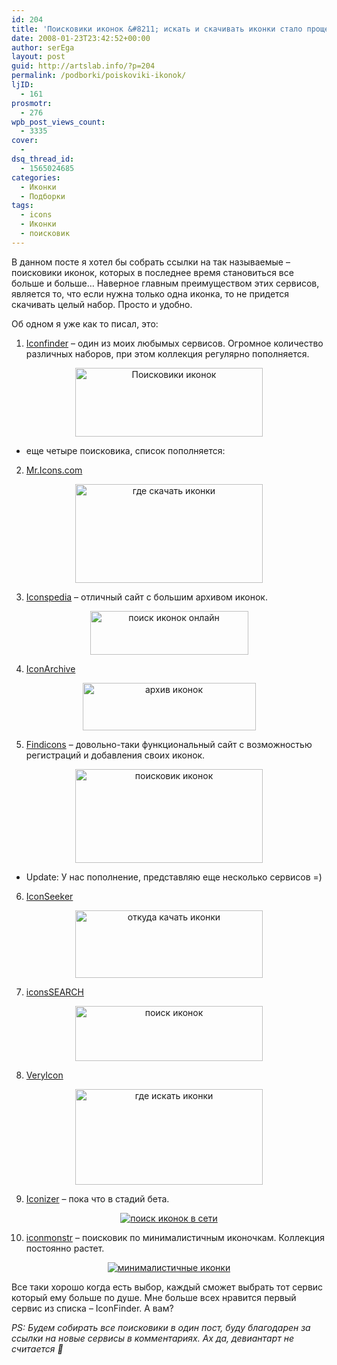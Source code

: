 ```yaml
---
id: 204
title: 'Поисковики иконок &#8211; искать и скачивать иконки стало проще'
date: 2008-01-23T23:42:52+00:00
author: serEga
layout: post
guid: http://artslab.info/?p=204
permalink: /podborki/poiskoviki-ikonok/
ljID:
  - 161
prosmotr:
  - 276
wpb_post_views_count:
  - 3335
cover:
  -
dsq_thread_id:
  - 1565024685
categories:
  - Иконки
  - Подборки
tags:
  - icons
  - Иконки
  - поисковик
---
```

В данном посте я хотел бы собрать ссылки на так называемые &#8211; поисковики иконок, которых в последнее время становиться все больше и больше&#8230; Наверное главным преимуществом этих сервисов, является то, что если нужна только одна иконка, то не придется скачивать целый набор. Просто и удобно.

Об одном я уже как то писал, это:

1. <a href="http://www.iconfinder.net/" target="_blank" rel="nofollow">Iconfinder</a> &#8211; один из моих любымых сервисов. Огромное количество различных наборов, при этом коллекция регулярно пополняется.

<center>
  <a href="http://artslab.info/wp-content/uploads/iconfinder.jpg"><img src="http://artslab.info/wp-content/uploads/iconfinder-300x110.jpg" alt="Поисковики иконок" title="iconfinder" width="300" height="110" class="alignnone size-medium wp-image-945" /></a>
</center>

+ еще четыре поисковика, список пополняется:

2. <a href="http://mricons.com/" target="_blank" rel="nofollow">Mr.Icons.com</a>

<center>
  <a href="http://artslab.info/wp-content/uploads/mricons_poisk_icons.jpg"><img src="http://artslab.info/wp-content/uploads/mricons_poisk_icons-300x158.jpg" alt="где скачать иконки" title="mricons_poisk_icons" width="300" height="158" class="alignnone size-medium wp-image-2165" srcset="http://googledrive.com/host/0B9lHVSSSdxdxd0hjdUdmRzY3Tjg/mricons_poisk_icons-300x158.jpg 300w, http://googledrive.com/host/0B9lHVSSSdxdxd0hjdUdmRzY3Tjg/mricons_poisk_icons.jpg 649w" sizes="(max-width: 300px) 100vw, 300px" /></a>
</center>

3. <a href="http://www.iconspedia.com/" rel="nofollow">Iconspedia</a> &#8211; отличный сайт с большим архивом иконок.

<center>
  <a href="http://artslab.info/wp-content/uploads/iconspedia.jpg"><img src="http://artslab.info/wp-content/uploads/iconspedia.jpg" alt="поиск иконок онлайн" title="iconspedia" width="253" height="70" class="alignnone size-full wp-image-947" /></a>
</center>

4. <a href="http://www.iconarchive.com/" target="_blank" rel="nofollow">IconArchive</a>

<center>
  <a href="http://artslab.info/wp-content/uploads/iconarchive.jpg"><img src="http://artslab.info/wp-content/uploads/iconarchive.jpg" alt="архив иконок" title="iconarchive" width="277" height="76" class="alignnone size-full wp-image-948" /></a>
</center>

5. <a href="http://findicons.com/" rel="nofollow">Findicons</a> &#8211; довольно-таки функциональный сайт с возможностью регистраций и добавления своих иконок.

<center>
  <a href="http://artslab.info/wp-content/uploads/findicons.jpg"><img src="http://artslab.info/wp-content/uploads/findicons-300x150.jpg" alt="поисковик иконок" title="findicons" width="300" height="150" class="alignnone size-medium wp-image-949" srcset="http://googledrive.com/host/0B9lHVSSSdxdxd0hjdUdmRzY3Tjg/findicons-300x150.jpg 300w, http://googledrive.com/host/0B9lHVSSSdxdxd0hjdUdmRzY3Tjg/findicons.jpg 609w" sizes="(max-width: 300px) 100vw, 300px" /></a>
</center>

+ Update: У нас пополнение, представляю еще несколько сервисов =)

6. <a href="http://www.iconseeker.com/" rel="nofollow">IconSeeker</a>

<center>
  <a href="http://artslab.info/wp-content/uploads/iconseeker.jpg"><img src="http://artslab.info/wp-content/uploads/iconseeker-300x108.jpg" alt="откуда качать иконки" title="iconseeker" width="300" height="108" class="alignnone size-medium wp-image-2167" srcset="http://googledrive.com/host/0B9lHVSSSdxdxd0hjdUdmRzY3Tjg/iconseeker-300x108.jpg 300w, http://googledrive.com/host/0B9lHVSSSdxdxd0hjdUdmRzY3Tjg/iconseeker.jpg 458w" sizes="(max-width: 300px) 100vw, 300px" /></a>
</center>

7. <a href="http://icons-search.com/" rel="nofollow">iconsSEARCH</a>

<center>
  <a href="http://artslab.info/wp-content/uploads/iconssearch.jpg"><img src="http://artslab.info/wp-content/uploads/iconssearch-300x88.jpg" alt="поиск иконок" title="iconssearch" width="300" height="88" class="alignnone size-medium wp-image-2168" srcset="http://googledrive.com/host/0B9lHVSSSdxdxd0hjdUdmRzY3Tjg/iconssearch-300x88.jpg 300w, http://googledrive.com/host/0B9lHVSSSdxdxd0hjdUdmRzY3Tjg/iconssearch.jpg 593w" sizes="(max-width: 300px) 100vw, 300px" /></a>
</center>

8. <a href="http://veryicon.com/" rel="nofollow">VeryIcon</a>

<center>
  <a href="http://artslab.info/wp-content/uploads/veryicon.jpg"><img src="http://artslab.info/wp-content/uploads/veryicon-300x153.jpg" alt="где искать иконки" title="veryicon" width="300" height="153" class="alignnone size-medium wp-image-2169" srcset="http://googledrive.com/host/0B9lHVSSSdxdxd0hjdUdmRzY3Tjg/veryicon-300x153.jpg 300w, http://googledrive.com/host/0B9lHVSSSdxdxd0hjdUdmRzY3Tjg/veryicon.jpg 570w" sizes="(max-width: 300px) 100vw, 300px" /></a>
</center>

9. <a href="http://iconizer.net/" target="_blank">Iconizer</a> &#8211; пока что в стадий бета.

<center>
  <a href="http://googledrive.com/host/0B9lHVSSSdxdxd0hjdUdmRzY3Tjg/iskat_ikonki.jpg"><img src="http://googledrive.com/host/0B9lHVSSSdxdxd0hjdUdmRzY3Tjg/iskat_ikonki-300x101.jpg" alt="поиск иконок в сети" class="aligncenter size-medium wp-image-7059" srcset="http://googledrive.com/host/0B9lHVSSSdxdxd0hjdUdmRzY3Tjg/iskat_ikonki-300x101.jpg 300w, http://googledrive.com/host/0B9lHVSSSdxdxd0hjdUdmRzY3Tjg/iskat_ikonki.jpg 654w" sizes="(max-width: 300px) 100vw, 300px" /></a>
</center>

10. <a href="http://iconmonstr.com/" target="_blank">iconmonstr</a> &#8211; поисковик по минималистичным иконочкам. Коллекция постоянно растет.

<center>
  <a href="http://googledrive.com/host/0B9lHVSSSdxdxd0hjdUdmRzY3Tjg/minimalistichnie.jpg"><img src="http://googledrive.com/host/0B9lHVSSSdxdxd0hjdUdmRzY3Tjg/minimalistichnie-300x154.jpg" alt="минималистичные иконки" class="aligncenter size-medium wp-image-7058" srcset="http://googledrive.com/host/0B9lHVSSSdxdxd0hjdUdmRzY3Tjg/minimalistichnie-300x154.jpg 300w, http://googledrive.com/host/0B9lHVSSSdxdxd0hjdUdmRzY3Tjg/minimalistichnie-1024x527.jpg 1024w, http://googledrive.com/host/0B9lHVSSSdxdxd0hjdUdmRzY3Tjg/minimalistichnie.jpg 1391w" sizes="(max-width: 300px) 100vw, 300px" /></a>
</center>

Все таки хорошо когда есть выбор, каждый сможет выбрать тот сервис который ему больше по душе. Мне больше всех нравится первый сервис из списка &#8211; IconFinder. А вам?

_PS: Будем собирать все поисковики в один пост, буду благодарен за ссылки на новые сервисы в комментариях. Ах да, девиантарт не считается 🙂_